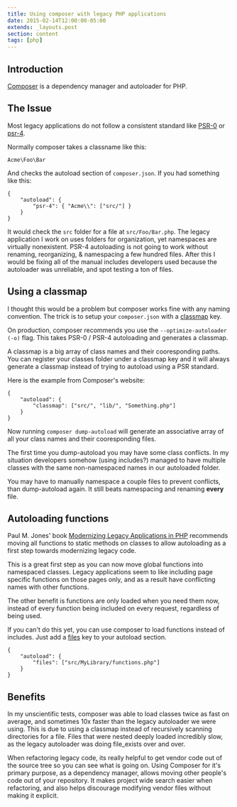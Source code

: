 ```yaml
---
title: Using composer with legacy PHP applications
date: 2015-02-14T12:00:00-05:00
extends: _layouts.post
section: content
tags: [php]
---
```


## Introduction

[Composer](https://getcomposer.org/) is a dependency manager and autoloader for PHP.

## The Issue

Most legacy applications do not follow a consistent standard like [PSR-0](http://www.php-fig.org/psr/psr-0/) or [psr-4](http://www.php-fig.org/psr/psr-4/).

Normally composer takes a classname like this:

    Acme\Foo\Bar

And checks the autoload section of ````composer.json````.  If you had something like this:

    {
        "autoload": {
            "psr-4": { "Acme\\": ["src/"] }
        }
    }

It would check the ````src```` folder for a file at ````src/Foo/Bar.php````.  The legacy application I work on uses folders for organization, yet namespaces are virtually nonexistent.  PSR-4 autoloading is not going to work without renaming, reorganizing, & namespacing a few hundred files.  After this I would be  fixing all of the manual includes developers used because the autoloader was unreliable, and spot testing a ton of files.

## Using a classmap

I thought this would be a problem but composer works fine with any naming convention.   The trick is to setup your ````composer.json```` with a [classmap](https://getcomposer.org/doc/04-schema.md#classmap) key.

On production, composer recommends you use the ````--optimize-autoloader (-o)```` flag.  This takes PSR-0 / PSR-4 autoloading and generates a classmap.

A classmap is a big array of class names and their cooresponding paths.  You can register your classes folder under a classmap key and it will always generate a classmap instead of trying to autoload using a PSR standard.

Here is the example from Composer's website:

    {
        "autoload": {
            "classmap": ["src/", "lib/", "Something.php"]
        }
    }

Now running ````composer dump-autoload```` will generate an associative array of all your class names and their cooresponding files.

The first time you dump-autoload you may have some class conflicts.  In my situation developers somehow (using includes?) managed to have multiple classes with the same non-namespaced names in our autoloaded folder.

You may have to manually namespace a couple files to prevent conflicts, than dump-autoload again.  It still beats namespacing and renaming __every__ file.

## Autoloading functions

Paul M. Jones' book [Modernizing Legacy Applications in PHP](https://leanpub.com/mlaphp) recommends moving all functions to static methods on classes to allow autoloading as a first step towards modernizing legacy code.

This is a great first step as you can now move global functions into namespaced classes.  Legacy applications seem to like including page specific functions on those pages only, and as a result have conflicting names with other functions.

The other benefit is functions are only loaded when you need them now, instead of every function being included on every request, regardless of being used.

If you can't do this yet, you can use composer to load functions instead of includes.  Just add a [files](https://getcomposer.org/doc/04-schema.md#files) key to your autoload section.

    {
        "autoload": {
            "files": ["src/MyLibrary/functions.php"]
        }
    }

## Benefits

In my unscientific tests, composer was able to load classes twice as fast on average, and sometimes 10x faster than the legacy autoloader we were using.  This is due to using a classmap instead of recursively scanning directories for a file.  Files that were nested deeply loaded incredibly slow, as the legacy autoloader was doing file_exists over and over.

When refactoring legacy code, its really helpful to get vendor code out of the source tree so you can see what is going on.  Using Composer for it's primary purpose, as a dependency manager, allows moving other people's code out of your repository. It makes project wide search easier when refactoring, and also helps discourage modifying vendor files without making it explicit.